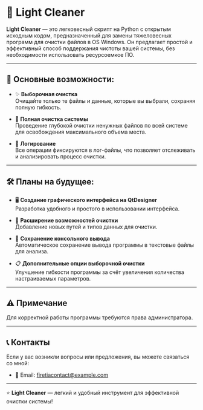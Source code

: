 
# 🌟 Light Cleaner

**Light Cleaner** — это легковесный скрипт на Python с открытым исходным кодом, предназначенный для замены тяжеловесных программ для очистки файлов в OS Windows. Он предлагает простой и эффективный способ поддержания чистоты вашей системы, без необходимости использовать ресурсоемкое ПО.

---

## 🔧 Основные возможности:

- ✨ **Выборочная очистка**  
  Очищайте только те файлы и данные, которые вы выбрали, сохраняя полную гибкость.
  
- 🧹 **Полная очистка системы**  
  Проведение глубокой очистки ненужных файлов по всей системе для освобождения максимального объема места.
  
- 📝 **Логирование**  
  Все операции фиксируются в лог-файлы, что позволяет отслеживать и анализировать процесс очистки.

---

## 🛠 Планы на будущее:

- 🖥 **Создание графического интерфейса на QtDesigner**  
  Разработка удобного и простого в использовании интерфейса.

- 🔄 **Расширение возможностей очистки**  
  Добавление новых путей и типов данных для очистки.

- 📄 **Сохранение консольного вывода**  
  Автоматическое сохранение вывода программы в текстовые файлы для анализа.

- 📋 **Дополнительные опции выборочной очистки**  
  Улучшение гибкости программы за счёт увеличения количества настраиваемых параметров.

---

## ⚠️ Примечание

Для корректной работы программы требуются права администратора.

---

## 📞 Контакты

Если у вас возникли вопросы или предложения, вы можете связаться со мной:

- 📧 Email: firetiacontact@example.com

---

⭐️ **Light Cleaner** — легкий и удобный инструмент для эффективной очистки системы!

